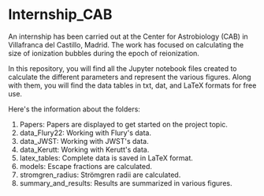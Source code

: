 # Internship_CAB
An internship has been carried out at the Center for Astrobiology (CAB) in Villafranca del Castillo, Madrid. The work has focused on calculating the size of ionization bubbles during the epoch of reionization.

In this repository, you will find all the Jupyter notebook files created to calculate the different parameters and represent the various figures. Along with them, you will find the data tables in txt, dat, and LaTeX formats for free use.

Here's the information about the folders:

1. Papers: Papers are displayed to get started on the project topic.
2. data_Flury22: Working with Flury's data.
3. data_JWST: Working with JWST's data.
4. data_Kerutt: Working with Kerutt's data.
5. latex_tables: Complete data is saved in LaTeX format.
6. models: Escape fractions are calculated.
7. stromgren_radius: Strömgren radii are calculated.
8. summary_and_results: Results are summarized in various figures.
